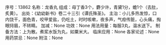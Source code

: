 序号：13862
名称：龙香丸
组成：母丁香3个，麝少许，青黛1分，蟾1个（去肚，炙黄）。
出处：《幼幼新书》卷二十三引《谭氏殊圣》。
主治：小儿多热发惊，口内饶干，面色青，咬甲爱盐，仍吃土，时时咳嗽，夜多声，气疳传脏，心头痛，掏眼挦眉，不转睛。
加减：None
功效：None
用法用量：每服3丸，温水送下。
制备方法：上为散。煮浆水饭为丸，如粟米大。
临床应用：None
各家论述：None
用药禁忌：None
附注：None
